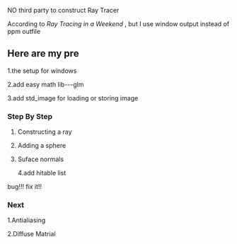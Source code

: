 NO third party to construct Ray  Tracer

According to  *Ray Tracing in a Weekend* , but I use  window output instead of ppm outfile

## Here are my pre

1.the setup for windows 

2.add  easy math lib---glm

3.add std_image for loading or storing image

### Step By Step

1. Constructing a ray
2. Adding a sphere
3. Suface normals

   4.add hitable list 

bug!!! fix it!!

### Next

1.Antialiasing 

2.Diffuse Matrial


